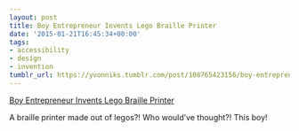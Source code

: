 ```yaml
---
layout: post
title: Boy Entrepreneur Invents Lego Braille Printer
date: '2015-01-21T16:45:34+00:00'
tags:
- accessibility
- design
- invention
tumblr_url: https://yvonniks.tumblr.com/post/108765423156/boy-entrepreneur-invents-lego-braille-printer
---
```

[Boy Entrepreneur Invents Lego Braille Printer](http://news.sky.com/story/1412266/boy-entrepreneur-invents-lego-braille-printer)  

A braille printer made out of legos?! Who would’ve thought?! This boy!&nbsp;
